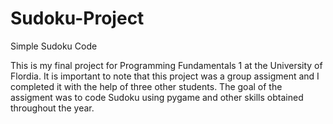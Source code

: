 # Sudoku-Project
Simple Sudoku Code

This is my final project for Programming Fundamentals 1 at the University of Flordia. It is important to note that this project was a group assigment and I completed it with the help of three other students.
The goal of the assigment was to code Sudoku using pygame and other skills obtained throughout the year.
